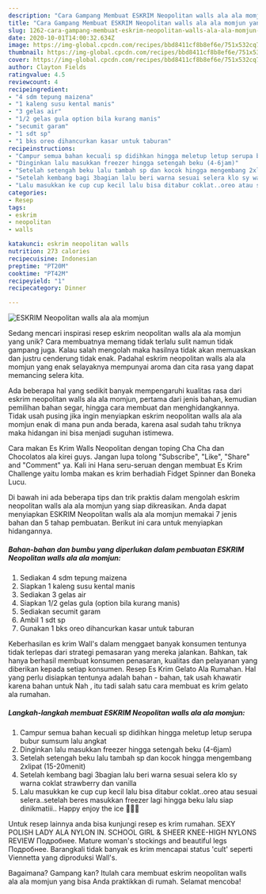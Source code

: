 ```yaml
---
description: "Cara Gampang Membuat ESKRIM Neopolitan walls ala ala momjun yang Enak"
title: "Cara Gampang Membuat ESKRIM Neopolitan walls ala ala momjun yang Enak"
slug: 1262-cara-gampang-membuat-eskrim-neopolitan-walls-ala-ala-momjun-yang-enak
date: 2020-10-01T14:00:32.634Z
image: https://img-global.cpcdn.com/recipes/bbd8411cf8b8ef6e/751x532cq70/eskrim-neopolitan-walls-ala-ala-momjun-foto-resep-utama.jpg
thumbnail: https://img-global.cpcdn.com/recipes/bbd8411cf8b8ef6e/751x532cq70/eskrim-neopolitan-walls-ala-ala-momjun-foto-resep-utama.jpg
cover: https://img-global.cpcdn.com/recipes/bbd8411cf8b8ef6e/751x532cq70/eskrim-neopolitan-walls-ala-ala-momjun-foto-resep-utama.jpg
author: Clayton Fields
ratingvalue: 4.5
reviewcount: 4
recipeingredient:
- "4 sdm tepung maizena"
- "1 kaleng susu kental manis"
- "3 gelas air"
- "1/2 gelas gula option bila kurang manis"
- "secumit garam"
- "1 sdt sp"
- "1 bks oreo dihancurkan kasar untuk taburan"
recipeinstructions:
- "Campur semua bahan kecuali sp didihkan hingga meletup letup serupa bubur sumsum lalu angkat"
- "Dinginkan lalu masukkan freezer hingga setengah beku (4-6jam)"
- "Setelah setengah beku lalu tambah sp dan kocok hingga mengembang 2xlipat (15-20menit)"
- "Setelah kembang bagi 3bagian lalu beri warna sesuai selera klo sy warna coklat strawberry dan vanilla"
- "Lalu masukkan ke cup cup kecil lalu bisa ditabur coklat..oreo atau sesuai selera..setelah beres masukkan freezer lagi hingga beku lalu siap dinikmatiii.. Happy enjoy the ice 🍦🍦🍦"
categories:
- Resep
tags:
- eskrim
- neopolitan
- walls

katakunci: eskrim neopolitan walls 
nutrition: 273 calories
recipecuisine: Indonesian
preptime: "PT20M"
cooktime: "PT42M"
recipeyield: "1"
recipecategory: Dinner

---
```



![ESKRIM Neopolitan walls ala ala momjun](https://img-global.cpcdn.com/recipes/bbd8411cf8b8ef6e/751x532cq70/eskrim-neopolitan-walls-ala-ala-momjun-foto-resep-utama.jpg)

Sedang mencari inspirasi resep eskrim neopolitan walls ala ala momjun yang unik? Cara membuatnya memang tidak terlalu sulit namun tidak gampang juga. Kalau salah mengolah maka hasilnya tidak akan memuaskan dan justru cenderung tidak enak. Padahal eskrim neopolitan walls ala ala momjun yang enak selayaknya mempunyai aroma dan cita rasa yang dapat memancing selera kita.

Ada beberapa hal yang sedikit banyak mempengaruhi kualitas rasa dari eskrim neopolitan walls ala ala momjun, pertama dari jenis bahan, kemudian pemilihan bahan segar, hingga cara membuat dan menghidangkannya. Tidak usah pusing jika ingin menyiapkan eskrim neopolitan walls ala ala momjun enak di mana pun anda berada, karena asal sudah tahu triknya maka hidangan ini bisa menjadi suguhan istimewa.

Cara makan Es Krim Walls Neopolitan dengan toping Cha Cha dan Chocolatos ala kirei guys. Jangan lupa tolong &#34;Subscribe&#34;, &#34;Like&#34;, &#34;Share&#34; and &#34;Comment&#34; ya. Kali ini Hana seru-seruan dengan membuat Es Krim Challenge yaitu lomba makan es krim berhadiah Fidget Spinner dan Boneka Lucu.


Di bawah ini ada beberapa tips dan trik praktis dalam mengolah eskrim neopolitan walls ala ala momjun yang siap dikreasikan. Anda dapat menyiapkan ESKRIM Neopolitan walls ala ala momjun memakai 7 jenis bahan dan 5 tahap pembuatan. Berikut ini cara untuk menyiapkan hidangannya.

<!--inarticleads1-->

##### Bahan-bahan dan bumbu yang diperlukan dalam pembuatan ESKRIM Neopolitan walls ala ala momjun:

1. Sediakan 4 sdm tepung maizena
1. Siapkan 1 kaleng susu kental manis
1. Sediakan 3 gelas air
1. Siapkan 1/2 gelas gula (option bila kurang manis)
1. Sediakan secumit garam
1. Ambil 1 sdt sp
1. Gunakan 1 bks oreo dihancurkan kasar untuk taburan


Keberhasilan es krim Wall&#39;s dalam menggaet banyak konsumen tentunya tidak terlepas dari strategi pemasaran yang mereka jalankan. Bahkan, tak hanya berhasil membuat konsumen penasaran, kualitas dan pelayanan yang diberikan kepada setiap konsumen. Resep Es Krim Gelato Ala Rumahan. Hal yang perlu disiapkan tentunya adalah bahan - bahan, tak usah khawatir karena bahan untuk Nah , itu tadi salah satu cara membuat es krim gelato ala rumahan. 

<!--inarticleads2-->

##### Langkah-langkah membuat ESKRIM Neopolitan walls ala ala momjun:

1. Campur semua bahan kecuali sp didihkan hingga meletup letup serupa bubur sumsum lalu angkat
1. Dinginkan lalu masukkan freezer hingga setengah beku (4-6jam)
1. Setelah setengah beku lalu tambah sp dan kocok hingga mengembang 2xlipat (15-20menit)
1. Setelah kembang bagi 3bagian lalu beri warna sesuai selera klo sy warna coklat strawberry dan vanilla
1. Lalu masukkan ke cup cup kecil lalu bisa ditabur coklat..oreo atau sesuai selera..setelah beres masukkan freezer lagi hingga beku lalu siap dinikmatiii.. Happy enjoy the ice 🍦🍦🍦


Untuk resep lainnya anda bisa kunjungi resep es krim rumahan. SEXY POLISH LADY ALA NYLON IN. SCHOOL GIRL &amp; SHEER KNEE-HIGH NYLONS REVIEW Подробнее. Mature woman&#39;s stockings and beautiful legs Подробнее. Barangkali tidak banyak es krim mencapai status &#39;cult&#39; seperti Viennetta yang diproduksi Wall&#39;s. 

Bagaimana? Gampang kan? Itulah cara membuat eskrim neopolitan walls ala ala momjun yang bisa Anda praktikkan di rumah. Selamat mencoba!
